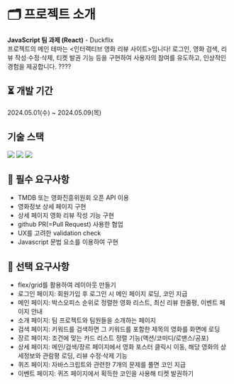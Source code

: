 # 🗂️ 프로젝트 소개

**JavaScript 팀 과제 (React)** - Duckflix<br>
프로젝트의 메인 테마는 <인터랙티브 영화 리뷰 사이트>입니다!
로그인, 영화 검색, 리뷰 작성·수정·삭제, 티켓 발권 기능 등을 구현하여 사용자의 참여를 유도하고, 인상적인 경험을 제공합니다. ????

## ⏳ 개발 기간

2024.05.01(수) ~ 2024.05.09(목)

## 기술 스택

<img src="https://img.shields.io/badge/html5-E34F26?style=for-the-badge&logo=html5&logoColor=white"> <img src="https://img.shields.io/badge/css-1572B6?style=for-the-badge&logo=css3&logoColor=white"> <img src="https://img.shields.io/badge/javascript-F7DF1E?style=for-the-badge&logo=javascript&logoColor=black">

## 📌 필수 요구사항

- TMDB 또는 영화진흥위원회 오픈 API 이용
- 영화정보 상세 페이지 구현
- 상세 페이지 영화 리뷰 작성 기능 구현
- github PR(=Pull Request) 사용한 협업
- UX를 고려한 validation check
- Javascript 문법 요소를 이용하여 구현

## 📌 선택 요구사항

- flex/grid를 활용하여 레이아웃 만들기
- 로그인 페이지: 회원가입 후 로그인 시 메인 페이지 로딩, 코인 지급
- 메인 페이지: 박스오피스 순위로 정렬한 영화 리스트, 최신 리뷰 한줄평, 이벤트 페이지 안내
- 소개 페이지: 팀 프로젝트와 팀원들을 소개하는 페이지
- 검색 페이지: 키워드를 검색하면 그 키워드를 포함한 제목의 영화를 화면에 로딩
- 장르 페이지: 조건에 맞는 카드 리스트 정렬 기능(액션/코미디/로맨스/공포)
- 상세 페이지: 메인/검색/장르 페이지에서 영화 포스터 클릭시 이동, 해당 영화의 상세정보와 관람평 로딩, 리뷰 수정·삭제 기능
- 퀴즈 페이지: 자바스크립트와 관련한 7개의 문제를 풀면 코인 지급
- 이벤트 페이지: 퀴즈 페이지에서 획득한 코인을 사용해 티켓 발권하기